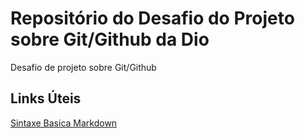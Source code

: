 # Repositório do Desafio do Projeto sobre Git/Github da Dio
Desafio de projeto sobre Git/Github

## Links Úteis
[Sintaxe Basica Markdown](https://www.markdownguide.org/basic-syntax/)
